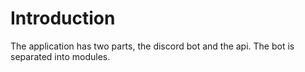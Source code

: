 # Introduction

The application has two parts, the discord bot and the api. The bot is separated into modules.
